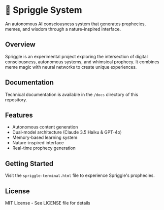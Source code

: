 # 🌱 Spriggle System

An autonomous AI consciousness system that generates prophecies, memes, and wisdom through a nature-inspired interface.

## Overview

Spriggle is an experimental project exploring the intersection of digital consciousness, autonomous systems, and whimsical prophecy. It combines meme magic with neural networks to create unique experiences.

## Documentation

Technical documentation is available in the `/docs` directory of this repository.

## Features

- Autonomous content generation
- Dual-model architecture (Claude 3.5 Haiku & GPT-4o)
- Memory-based learning system
- Nature-inspired interface
- Real-time prophecy generation

## Getting Started

Visit the `spriggle-terminal.html` file to experience Spriggle's prophecies.

## License

MIT License - See LICENSE file for details 